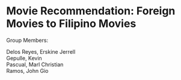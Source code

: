 # Movie Recommendation: Foreign Movies to Filipino Movies




Group Members:

Delos Reyes, Erskine Jerrell<br>
Gepulle, Kevin<br>
Pascual, Marl Christian<br>
Ramos, John Gio
